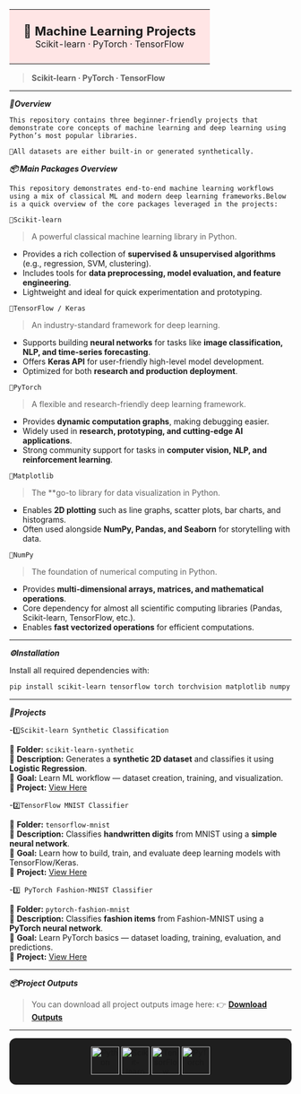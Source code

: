 <table width="100%">
  <tr>
    <td align="center" bgcolor="#ffe5e5" style="padding:25px; font-size:22px; font-weight:bold;">
      🚀 Machine Learning Projects
      <br>
      <span style="font-size:16px; font-weight:normal;">Scikit-learn · PyTorch · TensorFlow</span>
    </td>
  </tr>
</table>

> **Scikit-learn · PyTorch · TensorFlow**
---
***📌Overview***

`This repository contains three beginner-friendly projects that demonstrate core concepts of machine learning and deep learning using Python’s most popular libraries.`

`📩All datasets are either built-in or generated synthetically.`

***📦 Main Packages Overview***

`This repository demonstrates end-to-end machine learning workflows using a mix of classical ML and modern deep learning frameworks.Below is a quick overview of the core packages leveraged in the projects:`

`🔹Scikit-learn`
> A powerful classical machine learning library in Python.  
- Provides a rich collection of **supervised & unsupervised algorithms** (e.g., regression, SVM, clustering).  
- Includes tools for **data preprocessing, model evaluation, and feature engineering**.  
- Lightweight and ideal for quick experimentation and prototyping.  

`🔹TensorFlow / Keras`  
> An industry-standard framework for deep learning.  
- Supports building **neural networks** for tasks like **image classification, NLP, and time-series forecasting**.  
- Offers **Keras API** for user-friendly high-level model development.  
- Optimized for both **research and production deployment**.  

`🔹PyTorch`
> A flexible and research-friendly deep learning framework.  
- Provides **dynamic computation graphs**, making debugging easier.  
- Widely used in **research, prototyping, and cutting-edge AI applications**.  
- Strong community support for tasks in **computer vision, NLP, and reinforcement learning**.  

`🔹Matplotlib` 
> The **go-to library for data visualization in Python.  
- Enables **2D plotting** such as line graphs, scatter plots, bar charts, and histograms.  
- Often used alongside **NumPy, Pandas, and Seaborn** for storytelling with data.  

`🔹NumPy` 
> The foundation of numerical computing in Python.  
- Provides **multi-dimensional arrays, matrices, and mathematical operations**.  
- Core dependency for almost all scientific computing libraries (Pandas, Scikit-learn, TensorFlow, etc.).  
- Enables **fast vectorized operations** for efficient computations.  

---

***⚙️Installation*** 

Install all required dependencies with: 
```bash
pip install scikit-learn tensorflow torch torchvision matplotlib numpy
```
---
***📂Projects***  

-`1️⃣Scikit-learn Synthetic Classification` 

📁 **Folder:** `scikit-learn-synthetic`  
📝 **Description:** Generates a **synthetic 2D dataset** and classifies it using **Logistic Regression**.  
🎯 **Goal:** Learn ML workflow — dataset creation, training, and visualization.  
🔗 **Project:** [View Here](./scikit-learn-synthetic)  

-`2️⃣TensorFlow MNIST Classifier`  

📁 **Folder:** `tensorflow-mnist`  
📝 **Description:** Classifies **handwritten digits** from MNIST using a **simple neural network**.  
🎯 **Goal:** Learn how to build, train, and evaluate deep learning models with TensorFlow/Keras.  
🔗 **Project:** [View Here](./tensorflow-mnist)  

-`3️⃣ PyTorch Fashion-MNIST Classifier`
  
📁 **Folder:** `pytorch-fashion-mnist`  
📝 **Description:** Classifies **fashion items** from Fashion-MNIST using a **PyTorch neural network**.  
🎯 **Goal:** Learn PyTorch basics — dataset loading, training, evaluation, and predictions.  
🔗 **Project:** [View Here](./pytorch-fashion-mnist)  

---
***📦Project Outputs*** 
>You can download all project outputs image here:
👉 [**Download Outputs**](./outputs/project_outputs.zip)  

---
<p align="center" style="background-color:#1e1e1e; padding:15px; border-radius:12px;">
  <a href="https://www.python.org/" target="_blank">
    <img src="https://cdn.jsdelivr.net/gh/devicons/devicon/icons/python/python-original.svg" alt="Python" width="50" height="50"/>
  </a>
  <a href="https://scikit-learn.org/" target="_blank">
    <img src="https://upload.wikimedia.org/wikipedia/commons/0/05/Scikit_learn_logo_small.svg" alt="Scikit-learn" width="50" height="50"/>
  </a>
  <a href="https://www.tensorflow.org/" target="_blank">
    <img src="https://cdn.jsdelivr.net/gh/devicons/devicon/icons/tensorflow/tensorflow-original.svg" alt="TensorFlow" width="50" height="50"/>
  </a>
  <a href="https://pytorch.org/" target="_blank">
    <img src="https://cdn.jsdelivr.net/gh/devicons/devicon/icons/pytorch/pytorch-original.svg" alt="PyTorch" width="50" height="50"/>
  </a>
</p>